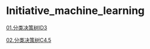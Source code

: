 # Initiative_machine_learning

[01.分类决策树ID3](https://github.com/Daniel1586/Initiative_machine_learning/tree/master/01_decision_tree_id3)

[02.分类决策树C4.5](https://github.com/Daniel1586/Initiative_machine_learning/tree/master/02_decision_tree_c4.5)
